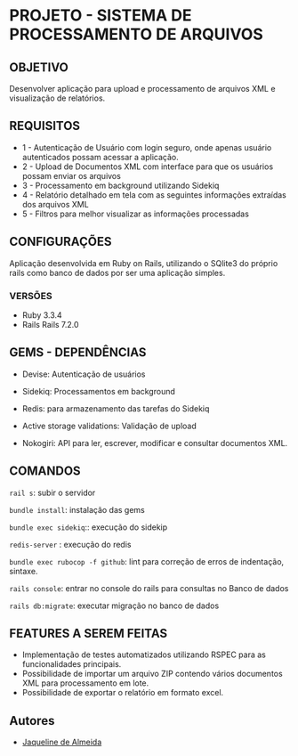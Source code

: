 
# PROJETO - SISTEMA DE PROCESSAMENTO DE ARQUIVOS

## OBJETIVO

Desenvolver aplicação para upload e processamento de arquivos XML e visualização de relatórios. 

## REQUISITOS

* 1 - Autenticação de Usuário com login seguro, onde apenas usuário autenticados possam acessar a aplicação.
* 2 - Upload de Documentos XML com interface para que os usuários possam enviar os arquivos
* 3 - Processamento em background utilizando Sidekiq
* 4 - Relatório detalhado em tela com as seguintes informações extraídas dos arquivos XML
* 5 - Filtros para melhor visualizar as informações processadas

## CONFIGURAÇÕES 

Aplicação desenvolvida em Ruby on Rails, utilizando o SQlite3 do próprio rails como banco de dados por ser uma aplicação simples.

### VERSÕES

* Ruby 3.3.4
* Rails Rails 7.2.0

## GEMS - DEPENDÊNCIAS

* Devise: Autenticação de usuários

* Sidekiq: Processamentos em background

* Redis: para armazenamento das tarefas do Sidekiq

* Active storage validations: Validação de upload

* Nokogiri: API para ler, escrever, modificar e consultar documentos XML. 

## COMANDOS

`rail s`: subir o servidor

`bundle install`: instalação das gems

`bundle exec sidekiq`:: execução do sidekip

`redis-server` : execução do redis

`bundle exec rubocop -f github`: lint para correção de erros de indentação, sintaxe.

`rails console`: entrar no console do rails para consultas no Banco de dados

`rails db:migrate`: executar migração no banco de dados

## FEATURES A SEREM FEITAS 

* Implementação de testes automatizados utilizando RSPEC para as funcionalidades principais.    
* Possibilidade de importar um arquivo ZIP contendo vários documentos XML para processamento em lote.    
* Possibilidade de exportar o relatório em formato excel.
  
## Autores

- [Jaqueline de Almeida](https://www.linkedin.com/in/jaqueline-de-almeida/)